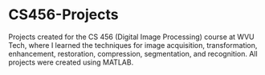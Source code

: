 # CS456-Projects
Projects created for the CS 456 (Digital Image Processing) course at WVU Tech, where I learned the techniques for image acquisition, transformation, enhancement, restoration,
compression, segmentation, and recognition. All projects were created using MATLAB.
